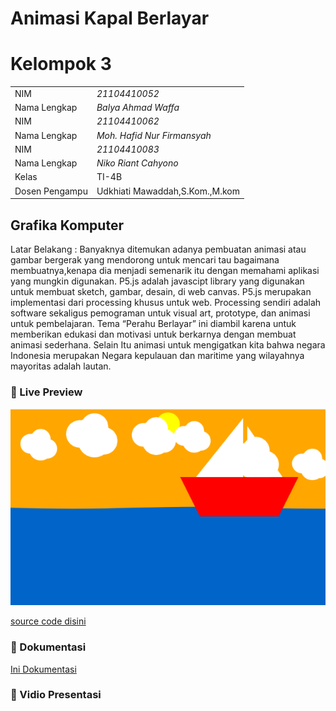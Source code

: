 # Animasi Kapal Berlayar
# Kelompok 3

|  |  |
|--|--|
| NIM | *21104410052* |
| Nama Lengkap | *Balya Ahmad Waffa* |
| NIM | *21104410062* |
| Nama Lengkap | *Moh. Hafid Nur Firmansyah* |
| NIM | *21104410083* |
| Nama Lengkap | *Niko Riant Cahyono* |
| Kelas | TI-4B |
| Dosen Pengampu | Udkhiati Mawaddah,S.Kom.,M.kom |

## Grafika Komputer
Latar Belakang : 
Banyaknya ditemukan adanya pembuatan animasi atau gambar bergerak yang mendorong untuk mencari tau bagaimana membuatnya,kenapa dia menjadi semenarik itu dengan memahami aplikasi yang mungkin digunakan.
P5.js adalah javascipt library yang digunakan untuk membuat sketch, gambar, desain, di web canvas. P5.js merupakan implementasi dari processing khusus untuk web. Processing sendiri adalah software sekaligus pemograman untuk visual art, prototype, dan animasi untuk pembelajaran.
Tema  “Perahu Berlayar” ini diambil karena untuk  memberikan edukasi dan motivasi untuk berkarnya dengan membuat animasi sederhana. Selain Itu animasi untuk mengigatkan kita bahwa negara Indonesia merupakan Negara kepulauan dan maritime yang wilayahnya mayoritas adalah lautan.

### 👀 Live Preview
![Animasi Kami](https://github.com/BalyaAWfa/GrafKom-FinalProject-Animasi_Perahu_Berlayar/blob/main/Tampilan.png)

[source code disini](https://editor.p5js.org/HAFIDJR/sketches/59CVco15f)

### 💌 Dokumentasi
[Ini Dokumentasi](https://github.com/BalyaAWfa/GrafKom-FinalProject-Animasi_Perahu_Berlayar/tree/main/Dokumentasi)

### 🎦 Vidio Presentasi
